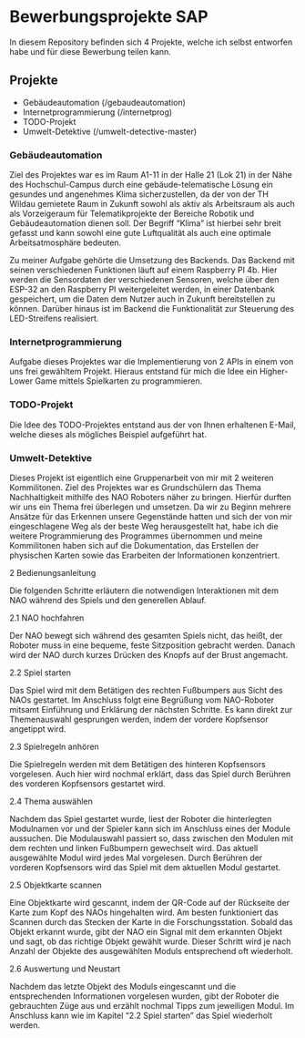 # Bewerbungsprojekte SAP

In diesem Repository befinden sich 4 Projekte, welche ich selbst entworfen habe und für diese Bewerbung teilen kann.

## Projekte
 - Gebäudeautomation (/gebaudeautomation)
 - Internetprogrammierung (/internetprog)
 - TODO-Projekt
 - Umwelt-Detektive (/umwelt-detective-master) 

### Gebäudeautomation
Ziel des Projektes war es im Raum A1-11 in der Halle 21 (Lok 21) in der Nähe des Hochschul-Campus durch eine gebäude-telematische Lösung ein gesundes und angenehmes Klima sicherzustellen, da der von der TH Wildau gemietete Raum in Zukunft sowohl als aktiv als Arbeitsraum als auch als Vorzeigeraum für Telematikprojekte der Bereiche Robotik und Gebäudeautomation dienen soll.   Der Begriff “Klima” ist hierbei sehr breit gefasst und kann sowohl eine gute Luftqualität als auch eine optimale Arbeitsatmosphäre bedeuten.

Zu meiner Aufgabe gehörte die Umsetzung des Backends. Das Backend mit seinen verschiedenen Funktionen läuft auf einem Raspberry PI 4b. Hier werden die Sensordaten der verschiedenen Sensoren, welche über den ESP-32 an den Raspberry PI weitergeleitet werden, in einer Datenbank gespeichert, um die Daten dem Nutzer auch in Zukunft bereitstellen zu können. Darüber hinaus ist im Backend die Funktionalität zur Steuerung des LED-Streifens realisiert.

### Internetprogrammierung
Aufgabe dieses Projektes war die Implementierung von 2 APIs in einem von uns frei gewähltem Projekt. Hieraus entstand für mich die Idee ein Higher-Lower Game mittels Spielkarten zu programmieren.

### TODO-Projekt
Die Idee des TODO-Projektes entstand aus der von Ihnen erhaltenen E-Mail, welche dieses als mögliches Beispiel aufgeführt hat.

### Umwelt-Detektive
Dieses Projekt ist eigentlich eine Gruppenarbeit von mir mit 2 weiteren Kommilitonen. Ziel des Projektes war es Grundschülern das Thema Nachhaltigkeit mithilfe des NAO Roboters näher zu bringen. Hierfür durften wir uns ein Thema frei überlegen und umsetzen. Da wir zu Beginn mehrere Ansätze für das Erkennen unsere Gegenstände hatten und sich der von mir eingeschlagene Weg als der beste Weg herausgestellt hat, habe ich die weitere Programmierung des Programmes übernommen und meine Kommilitonen haben sich auf die Dokumentation, das Erstellen der physischen Karten sowie das Erarbeiten der Informationen konzentriert.

2 Bedienungsanleitung

Die folgenden Schritte erläutern die notwendigen Interaktionen mit dem NAO
während des Spiels und den generellen Ablauf.

2.1 NAO hochfahren

Der NAO bewegt sich während des gesamten Spiels nicht, das heißt, der Roboter
muss in eine bequeme, feste Sitzposition gebracht werden. Danach wird der NAO
durch kurzes Drücken des Knopfs auf der Brust angemacht.

2.2 Spiel starten

Das Spiel wird mit dem Betätigen des rechten Fußbumpers aus Sicht des NAOs
gestartet. Im Anschluss folgt eine Begrüßung vom NAO-Roboter mitsamt Einführung
und Erklärung der nächsten Schritte. Es kann direkt zur Themenauswahl
gesprungen werden, indem der vordere Kopfsensor angetippt wird.

2.3 Spielregeln anhören

Die Spielregeln werden mit dem Betätigen des hinteren Kopfsensors vorgelesen.
Auch hier wird nochmal erklärt, dass das Spiel durch Berühren des vorderen
Kopfsensors gestartet wird.

2.4 Thema auswählen

Nachdem das Spiel gestartet wurde, liest der Roboter die hinterlegten Modulnamen
vor und der Spieler kann sich im Anschluss eines der Module aussuchen. Die
Modulauswahl passiert so, dass zwischen den Modulen mit dem rechten und linken
Fußbumpern gewechselt wird. Das aktuell ausgewählte Modul wird jedes Mal
vorgelesen. Durch Berühren der vorderen Kopfsensors wird das Spiel mit dem
aktuellen Modul gestartet.

2.5 Objektkarte scannen

Eine Objektkarte wird gescannt, indem der QR-Code auf der Rückseite der Karte
zum Kopf des NAOs hingehalten wird. Am besten funktioniert das Scannen durch
das Stecken der Karte in die Forschungsstation. Sobald das Objekt erkannt wurde,
gibt der NAO ein Signal mit dem erkannten Objekt und sagt, ob das richtige Objekt
gewählt wurde. Dieser Schritt wird je nach Anzahl der Objekte des ausgewählten
Moduls entsprechend oft wiederholt.

2.6 Auswertung und Neustart

Nachdem das letzte Objekt des Moduls eingescannt und die entsprechenden
Informationen vorgelesen wurden, gibt der Roboter die gebrauchten Züge aus und
erzählt nochmal Tipps zum jeweiligen Modul. Im Anschluss kann wie im Kapitel “2.2
Spiel starten” das Spiel wiederholt werden.